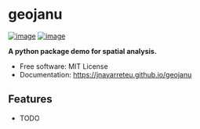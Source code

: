 # geojanu


[![image](https://img.shields.io/pypi/v/geojanu.svg)](https://pypi.python.org/pypi/geojanu)
[![image](https://img.shields.io/conda/vn/conda-forge/geojanu.svg)](https://anaconda.org/conda-forge/geojanu)


**A python package demo for spatial analysis.**


-   Free software: MIT License
-   Documentation: https://jnavarreteu.github.io/geojanu
    

## Features

-   TODO
